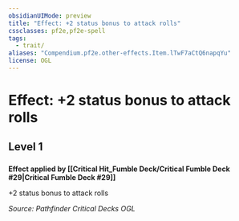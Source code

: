 ```yaml
---
obsidianUIMode: preview
title: "Effect: +2 status bonus to attack rolls"
cssclasses: pf2e,pf2e-spell
tags:
  - trait/
aliases: "Compendium.pf2e.other-effects.Item.lTwF7aCtQ6napqYu"
license: OGL
---
```

# Effect: +2 status bonus to attack rolls
## Level 1
### 






**Effect applied by [[Critical Hit_Fumble Deck/Critical Fumble Deck #29|Critical Fumble Deck #29]]**

+2 status bonus to attack rolls

*Source: Pathfinder Critical Decks*
*OGL*